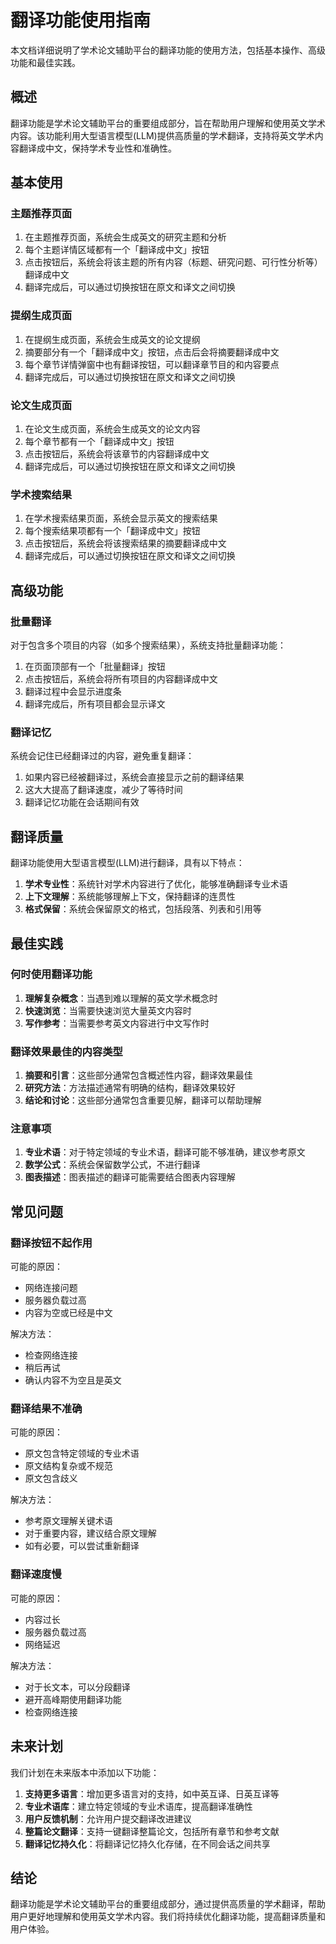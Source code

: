 # 翻译功能使用指南

本文档详细说明了学术论文辅助平台的翻译功能的使用方法，包括基本操作、高级功能和最佳实践。

## 概述

翻译功能是学术论文辅助平台的重要组成部分，旨在帮助用户理解和使用英文学术内容。该功能利用大型语言模型(LLM)提供高质量的学术翻译，支持将英文学术内容翻译成中文，保持学术专业性和准确性。

## 基本使用

### 主题推荐页面

1. 在主题推荐页面，系统会生成英文的研究主题和分析
2. 每个主题详情区域都有一个「翻译成中文」按钮
3. 点击按钮后，系统会将该主题的所有内容（标题、研究问题、可行性分析等）翻译成中文
4. 翻译完成后，可以通过切换按钮在原文和译文之间切换

### 提纲生成页面

1. 在提纲生成页面，系统会生成英文的论文提纲
2. 摘要部分有一个「翻译成中文」按钮，点击后会将摘要翻译成中文
3. 每个章节详情弹窗中也有翻译按钮，可以翻译章节目的和内容要点
4. 翻译完成后，可以通过切换按钮在原文和译文之间切换

### 论文生成页面

1. 在论文生成页面，系统会生成英文的论文内容
2. 每个章节都有一个「翻译成中文」按钮
3. 点击按钮后，系统会将该章节的内容翻译成中文
4. 翻译完成后，可以通过切换按钮在原文和译文之间切换

### 学术搜索结果

1. 在学术搜索结果页面，系统会显示英文的搜索结果
2. 每个搜索结果项都有一个「翻译成中文」按钮
3. 点击按钮后，系统会将该搜索结果的摘要翻译成中文
4. 翻译完成后，可以通过切换按钮在原文和译文之间切换

## 高级功能

### 批量翻译

对于包含多个项目的内容（如多个搜索结果），系统支持批量翻译功能：

1. 在页面顶部有一个「批量翻译」按钮
2. 点击按钮后，系统会将所有项目的内容翻译成中文
3. 翻译过程中会显示进度条
4. 翻译完成后，所有项目都会显示译文

### 翻译记忆

系统会记住已经翻译过的内容，避免重复翻译：

1. 如果内容已经被翻译过，系统会直接显示之前的翻译结果
2. 这大大提高了翻译速度，减少了等待时间
3. 翻译记忆功能在会话期间有效

## 翻译质量

翻译功能使用大型语言模型(LLM)进行翻译，具有以下特点：

1. **学术专业性**：系统针对学术内容进行了优化，能够准确翻译专业术语
2. **上下文理解**：系统能够理解上下文，保持翻译的连贯性
3. **格式保留**：系统会保留原文的格式，包括段落、列表和引用等

## 最佳实践

### 何时使用翻译功能

1. **理解复杂概念**：当遇到难以理解的英文学术概念时
2. **快速浏览**：当需要快速浏览大量英文内容时
3. **写作参考**：当需要参考英文内容进行中文写作时

### 翻译效果最佳的内容类型

1. **摘要和引言**：这些部分通常包含概述性内容，翻译效果最佳
2. **研究方法**：方法描述通常有明确的结构，翻译效果较好
3. **结论和讨论**：这些部分通常包含重要见解，翻译可以帮助理解

### 注意事项

1. **专业术语**：对于特定领域的专业术语，翻译可能不够准确，建议参考原文
2. **数学公式**：系统会保留数学公式，不进行翻译
3. **图表描述**：图表描述的翻译可能需要结合图表内容理解

## 常见问题

### 翻译按钮不起作用

可能的原因：
- 网络连接问题
- 服务器负载过高
- 内容为空或已经是中文

解决方法：
- 检查网络连接
- 稍后再试
- 确认内容不为空且是英文

### 翻译结果不准确

可能的原因：
- 原文包含特定领域的专业术语
- 原文结构复杂或不规范
- 原文包含歧义

解决方法：
- 参考原文理解关键术语
- 对于重要内容，建议结合原文理解
- 如有必要，可以尝试重新翻译

### 翻译速度慢

可能的原因：
- 内容过长
- 服务器负载过高
- 网络延迟

解决方法：
- 对于长文本，可以分段翻译
- 避开高峰期使用翻译功能
- 检查网络连接

## 未来计划

我们计划在未来版本中添加以下功能：

1. **支持更多语言**：增加更多语言对的支持，如中英互译、日英互译等
2. **专业术语库**：建立特定领域的专业术语库，提高翻译准确性
3. **用户反馈机制**：允许用户提交翻译改进建议
4. **整篇论文翻译**：支持一键翻译整篇论文，包括所有章节和参考文献
5. **翻译记忆持久化**：将翻译记忆持久化存储，在不同会话之间共享

## 结论

翻译功能是学术论文辅助平台的重要组成部分，通过提供高质量的学术翻译，帮助用户更好地理解和使用英文学术内容。我们将持续优化翻译功能，提高翻译质量和用户体验。
